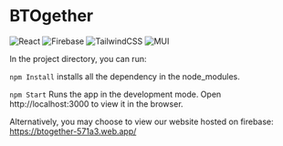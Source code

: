 # BTOgether

![React](https://img.shields.io/badge/react-%2320232a.svg?style=for-the-badge&logo=react&logoColor=%2361DAFB)
![Firebase](https://img.shields.io/badge/firebase-%23039BE5.svg?style=for-the-badge&logo=firebase)
![TailwindCSS](https://img.shields.io/badge/tailwindcss-%2338B2AC.svg?style=for-the-badge&logo=tailwind-css&logoColor=white)
![MUI](https://img.shields.io/badge/MUI-%230081CB.svg?style=for-the-badge&logo=mui&logoColor=white)

In the project directory, you can run:

```npm Install```
installs all the dependency in the node_modules.

```npm Start```
Runs the app in the development mode.
Open http://localhost:3000 to view it in the browser.

Alternatively, you may choose to view our website hosted on firebase:
https://btogether-571a3.web.app/
